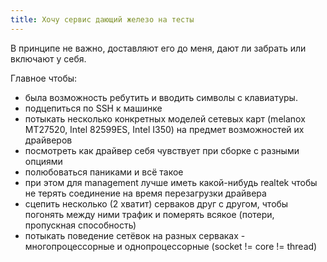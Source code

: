 ```yaml
---
title: Хочу сервис дающий железо на тесты
---
```


В принципе не важно, доставляют его до меня, дают ли забрать или включают у себя.

Главное чтобы:

- была возможность ребутить и вводить символы с клавиатуры.
- подцепиться по SSH к машинке
- потыкать несколько конкретных моделей сетевых карт (melanox MT27520, Intel 82599ES, Intel I350) на предмет возможностей их драйверов
- посмотреть как драйвер себя чувствует при сборке с разными опциями
- полюбоваться паниками и всё такое
- при этом для management лучше иметь какой-нибудь realtek чтобы не терять соединение на время перезагрузки драйвера
- сцепить несколько (2 хватит) серваков друг с другом, чтобы погонять между ними трафик и померять всякое (потери, пропускная способность)
- потыкать поведение сетёвок на разных серваках - многопроцессорные и однопроцессорные (socket != core != thread)
